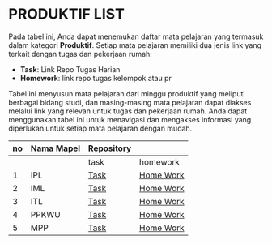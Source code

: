 # PRODUKTIF LIST

Pada tabel ini, Anda dapat menemukan daftar mata pelajaran yang termasuk dalam kategori **Produktif**. Setiap mata pelajaran memiliki dua jenis link yang terkait dengan tugas dan pekerjaan rumah:

- **Task**: Link Repo Tugas Harian
- **Homework**: link repo tugas kelompok atau pr

Tabel ini menyusun mata pelajaran dari minggu produktif yang meliputi berbagai bidang studi, dan masing-masing mata pelajaran dapat diakses melalui link yang relevan untuk tugas dan pekerjaan rumah. Anda dapat menggunakan tabel ini untuk menavigasi dan mengakses informasi yang diperlukan untuk setiap mata pelajaran dengan mudah.

| no | Nama Mapel | Repository |  |
|---|---|---|---|
|  |  | task | homework |
| 1 | IPL | [Task](https://github.com/ridwan-arch-v/ridwankhafidi/tree/main/docs/schoool/Task/produktif) | [Home Work](https://github.com/ridwan-arch-v/ridwankhafidi/tree/main/docs/schoool/homeWork/produktif) |
| 2 | IML | [Task](https://github.com/ridwan-arch-v/ridwankhafidi/tree/main/docs/schoool/Task/produktif) | [Home Work](https://github.com/ridwan-arch-v/ridwankhafidi/tree/main/docs/schoool/homeWork/produktif) |
| 3 | ITL | [Task](https://github.com/ridwan-arch-v/ridwankhafidi/tree/main/docs/schoool/Task/produktif) | [Home Work](https://github.com/ridwan-arch-v/ridwankhafidi/tree/main/docs/schoool/homeWork/produktif) |
| 4 | PPKWU | [Task](https://github.com/ridwan-arch-v/ridwankhafidi/tree/main/docs/schoool/Task/produktif) | [Home Work](https://github.com/ridwan-arch-v/ridwankhafidi/tree/main/docs/schoool/homeWork/produktif) |
| 5 | MPP | [Task](https://github.com/ridwan-arch-v/ridwankhafidi/tree/main/docs/schoool/Task/produktif) | [Home Work](https://github.com/ridwan-arch-v/ridwankhafidi/tree/main/docs/schoool/homeWork/produktif) |
